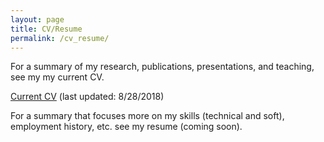 ```yaml
---
layout: page
title: CV/Resume
permalink: /cv_resume/
---
```


For a summary of my research, publications, presentations, and teaching, see my
my current CV.

[Current CV](HKvingeCV.pdf) (last updated: 8/28/2018)

For a summary that focuses more on my skills (technical and soft), employment history, etc. see my resume (coming soon). 
